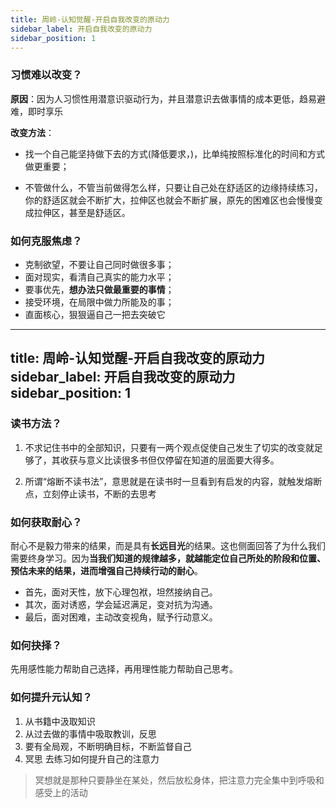 ```yaml
---
title: 周岭-认知觉醒-开启自我改变的原动力
sidebar_label: 开启自我改变的原动力
sidebar_position: 1
---
```


### 习惯难以改变？

**原因**：因为人习惯性用潜意识驱动行为，并且潜意识去做事情的成本更低，趋易避难，即时享乐

**改变方法**：

- 找一个自己能坚持做下去的方式(降低要求，)，比单纯按照标准化的时间和方式做更重要；

- 不管做什么，不管当前做得怎么样，只要让自己处在舒适区的边缘持续练习，你的舒适区就会不断扩大，拉伸区也就会不断扩展，原先的困难区也会慢慢变成拉伸区，甚至是舒适区。

### 如何克服焦虑？

- 克制欲望，不要让自己同时做很多事；
- 面对现实，看清自己真实的能力水平；
- 要事优先，**想办法只做最重要的事情**；
- 接受环境，在局限中做力所能及的事；
- 直面核心，狠狠逼自己一把去突破它
---
title: 周岭-认知觉醒-开启自我改变的原动力
sidebar_label: 开启自我改变的原动力
sidebar_position: 1
---

### 读书方法？

1. 不求记住书中的全部知识，只要有一两个观点促使自己发生了切实的改变就足够了，其收获与意义比读很多书但仅停留在知道的层面要大得多。

2. 所谓“熔断不读书法”，意思就是在读书时一旦看到有启发的内容，就触发熔断点，立刻停止读书，不断的去思考

### 如何获取耐心？

耐心不是毅力带来的结果，而是具有**长远目光**的结果。这也侧面回答了为什么我们需要终身学习。因为**当我们知道的规律越多，就越能定位自己所处的阶段和位置、预估未来的结果，进而增强自己持续行动的耐心**。

- 首先，面对天性，放下心理包袱，坦然接纳自己。
- 其次，面对诱惑，学会延迟满足，变对抗为沟通。
- 最后，面对困难，主动改变视角，赋予行动意义。

### 如何抉择？

先用感性能力帮助自己选择，再用理性能力帮助自己思考。

### 如何提升元认知？

1. 从书籍中汲取知识
2. 从过去做的事情中吸取教训，反思
3. 要有全局观，不断明确目标，不断监督自己
4. 冥思 去练习如何提升自己的注意力

> 冥想就是那种只要静坐在某处，然后放松身体，把注意力完全集中到呼吸和感受上的活动
